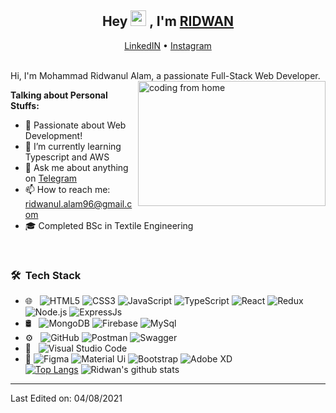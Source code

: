 <h2 align="center">Hey <img src="https://media.giphy.com/media/hvRJCLFzcasrR4ia7z/giphy.gif" width="25px"> , I'm <a target="_blank" href="https://ridwan-dev.web.app/">RIDWAN</a></h2>
<p align="center">
  <a target="_blank" href="https://www.linkedin.com/in/thizizrid/">LinkedIN</a> •
  <a target="_blank" href="https://www.instagram.com/riid1_/">Instagram</a> 
</p>

<br>
Hi, I'm Mohammad Ridwanul Alam, a passionate Full-Stack Web Developer. <img align="right" alt="coding from home" src= "https://camo.githubusercontent.com/410dd0b1b800cd1e13965237beee2a32474be978/68747470733a2f2f6d656469612e67697068792e636f6d2f6d656469612f4d3967624264396e6244724f5475314d71782f67697068792e676966" height = 200 width = 300/>

**Talking about Personal Stuffs:**

- 💞 Passionate about Web Development!
- 🌱 I’m currently learning Typescript and AWS
- 💬 Ask me about anything on [Telegram](https://t.me/thizizrid)
- 📫 How to reach me: ridwanul.alam96@gmail.com
- 🎓 Completed BSc in Textile Engineering
<br>
<h3> 🛠 &nbsp;Tech Stack</h3>

- 🌐 &nbsp;
  ![HTML5](https://img.shields.io/badge/-HTML5-333333?style=flat&logo=HTML5)
  ![CSS3](https://img.shields.io/badge/-CSS3-333333?style=flat&logo=CSS3&logoColor=1572B6)
  ![JavaScript](https://img.shields.io/badge/-JavaScript-333333?style=flat&logo=javascript)
  ![TypeScript](https://img.shields.io/badge/-TypeScript-333333?style=flat&logo=typescript)
  ![React](https://img.shields.io/badge/-React.Js-333333?style=flat&logo=react)
  ![Redux](https://img.shields.io/badge/-Redux-333333?style=flat&logo=redux)
  ![Node.js](https://img.shields.io/badge/-Node.js-333333?style=flat&logo=node.js)
  ![ExpressJs](https://img.shields.io/badge/-Express.Js-333333?style=flat&logo=express)
- 🛢 &nbsp;
  ![MongoDB](https://img.shields.io/badge/-MongoDB-333333?style=flat&logo=mongodb)
  ![Firebase](https://img.shields.io/badge/-Firebase-333333?style=flat&logo=Firebase)
  ![MySql](https://img.shields.io/badge/-MySql-333333?style=flat&logo=mysql)
- ⚙️ &nbsp;
  ![GitHub](https://img.shields.io/badge/-GitHub-333333?style=flat&logo=github)
  ![Postman](https://img.shields.io/badge/-Postman-333333?style=flat&logo=postman)
  ![Swagger](https://img.shields.io/badge/-Swagger-333333?style=flat&logo=swagger)
- 🔧 &nbsp;
  ![Visual Studio Code](https://img.shields.io/badge/-Visual%20Studio%20Code-333333?style=flat&logo=visual-studio-code&logoColor=007ACC)
- 🎨
  ![Figma](https://img.shields.io/badge/-Figma-333333?style=flat&logo=figma)
  ![Material Ui](https://img.shields.io/badge/-MaterialUi-333333?style=flat&logo=material-ui)
  ![Bootstrap](https://img.shields.io/badge/-Bootstrap-333333?style=flat&logo=bootstrap&logoColor=563D7C)
  ![Adobe XD](https://img.shields.io/badge/-AdobeXD-333333?style=flat&logo=adobe-xd)
  <br>
[![Top Langs](https://github-readme-stats.vercel.app/api/top-langs/?username=thisisrid&layout=compact&theme=highcontrast)](https://github.com/thisisrid/)
![Ridwan's github stats](https://github-readme-stats.vercel.app/api?username=thisisrid&count_private=true&show_icons=true&theme=highcontrast)

---

Last Edited on: 04/08/2021

